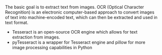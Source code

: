 The basic goal is to extract text from images. OCR (Optical Character Recognition) is an electronic computer-based approach to convert images of text into machine-encoded text, which can then be extracted and used in text format.

- Tesseract is an open-source OCR engine which allows for text extraction from images.
- pyTesseract is a wrapper for Tesseract engine and pillow for more image processing capabilities in Python
